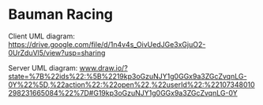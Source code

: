 # Bauman Racing

Client UML diagram: https://drive.google.com/file/d/1n4v4s_OivUedJGe3xGjuO2-0UrZduVl5/view?usp=sharing

Server UML diagram: www.draw.io/?state=%7B%22ids%22:%5B%2219kp3oGzuNJY1g0GGx9a3ZGcZvqnLG-0Y%22%5D,%22action%22:%22open%22,%22userId%22:%22107348010298231665084%22%7D#G19kp3oGzuNJY1g0GGx9a3ZGcZvqnLG-0Y
